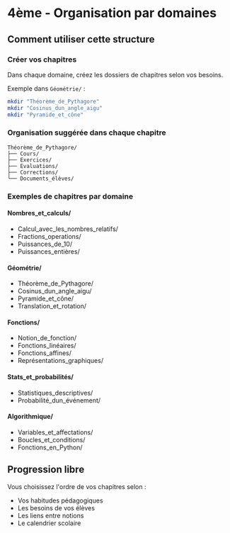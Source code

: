 # 4ème - Organisation par domaines

## Comment utiliser cette structure

### Créer vos chapitres
Dans chaque domaine, créez les dossiers de chapitres selon vos besoins.

Exemple dans `Géométrie/` :
```bash
mkdir "Théorème_de_Pythagore"
mkdir "Cosinus_dun_angle_aigu"
mkdir "Pyramide_et_cône"
```

### Organisation suggérée dans chaque chapitre
```
Théorème_de_Pythagore/
├── Cours/
├── Exercices/
├── Evaluations/
├── Corrections/
└── Documents_élèves/
```

### Exemples de chapitres par domaine

#### Nombres_et_calculs/
- Calcul_avec_les_nombres_relatifs/
- Fractions_operations/
- Puissances_de_10/
- Puissances_entières/

#### Géométrie/
- Théorème_de_Pythagore/
- Cosinus_dun_angle_aigu/
- Pyramide_et_cône/
- Translation_et_rotation/

#### Fonctions/
- Notion_de_fonction/
- Fonctions_linéaires/
- Fonctions_affines/
- Représentations_graphiques/

#### Stats_et_probabilités/
- Statistiques_descriptives/
- Probabilité_dun_événement/

#### Algorithmique/
- Variables_et_affectations/
- Boucles_et_conditions/
- Fonctions_en_Python/

## Progression libre
Vous choisissez l'ordre de vos chapitres selon :
- Vos habitudes pédagogiques
- Les besoins de vos élèves
- Les liens entre notions
- Le calendrier scolaire
